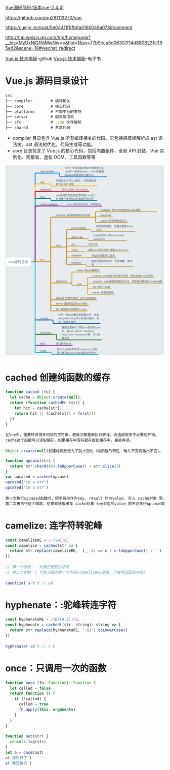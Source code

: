 [Vue源码简析(版本vue-2.4.4)](https://juejin.im/post/5ab07a63f265da2389258b12)

https://github.com/qq281113270/vue

https://juejin.im/post/5e04411f6fb9a0166049a073#comment

http://mp.weixin.qq.com/mp/homepage?__biz=MzUxNjQ1NjMwNw==&hid=1&sn=77b9eca3d06307f14d8806231c395ed2&scene=18#wechat_redirect

[Vue.js 技术揭秘](https://github.com/ustbhuangyi/vue-analysis)-github
[Vue.js 技术揭秘](https://ustbhuangyi.github.io/vue-analysis/v2/prepare/)-电子书


# Vue.js 源码目录设计
```js
src
├── compiler        # 编译相关 
├── core            # 核心代码 
├── platforms       # 不同平台的支持
├── server          # 服务端渲染
├── sfc             # .vue 文件解析
├── shared          # 共享代码
```

* compiler 目录包含 Vue.js 所有编译相关的代码。它包括把模板解析成 ast 语法树，ast 语法树优化，代码生成等功能。
* core 目录包含了 Vue.js 的核心代码，包括内置组件、全局 API 封装，Vue 实例化、观察者、虚拟 DOM、工具函数等等

![vue-source.jpg](../../img/Vue/vue-source.jpg)

# cached 创建纯函数的缓存
```js
function cached (fn) {
  let cache = Object.create(null);
  return (function cachedFn (str) {
    let hit = cache[str];
    return hit || (cache[str] = fn(str))
  })
}

在Vue中，需要转译很多相同的字符串，若每次都重新执行转译，会造成很多不必要的开销。
cache这个函数可以读取缓存，如果缓存中没有就存放到缓存中，最后再读。

Object.create(null)创建纯函数是为了防止变化（纯函数的特性：输入不变则输出不变）。
```
```js
function upcase(str) {
  return str.charAt(0).toUpperCase() + str.slice(1)
}
var upcased = cached(upcase)
upcased('im a str')
upcased('im a str')

第一次执行upcased函数时，把字符串作为key, reault 作为value, 存入 cache对象 里，  
第二次再执行这个函数，结果直接取缓存 cache对象 key对应的value,而不必执行upcase函数
```

# camelize: 连字符转驼峰
```js
const camelizeRE = /-(\w)/g;
const camelize = cached(str => {
  return str.replace(camelizeRE,  (_, c) => c ? c.toUpperCase() : '')
});

// 第一个参数：_ 代表匹配到的字符
// 第二个参数：c 代表分组的第一个内容(camelizeRE里第一个括号匹配的内容)

camelize('a-b') // aB
```

# hyphenate：:驼峰转连字符
```js
const hyphenateRE = /\B([A-Z])/g;
const hyphenate = cached((str: string): string => {
  return str.replace(hyphenateRE, '-$1').toLowerCase()
})

hyphenate('aB') // a-b
```

# once：只调用一次的函数
```js
function once (fn: Function): Function {
  let called = false
  return function () {
    if (!called) {
      called = true
      fn.apply(this, arguments)
    }
  }
}

function out(str) {
  console.log(str)
}
let a = once(out)
a('我执行了')
a('我没执行')
```

```js
```